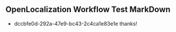 ## OpenLocalization Workflow Test MarkDown
* dccbfe0d-292a-47e9-bc43-2c4ca1e83e1e thanks!

<!--HONumber=Aug16_HO1-->


